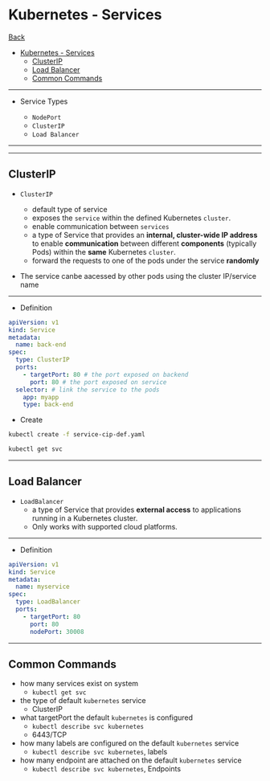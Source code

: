 # Kubernetes - Services

[Back](../index.md)

- [Kubernetes - Services](#kubernetes---services)
  - [ClusterIP](#clusterip)
  - [Load Balancer](#load-balancer)
  - [Common Commands](#common-commands)

---



- Service Types

  - `NodePort`
  - `ClusterIP`
  - `Load Balancer`

---


---


## ClusterIP

- `ClusterIP`

  - default type of service
  - exposes the `service` within the defined Kubernetes `cluster`.
  - enable communication between `services`
  - a type of Service that provides an **internal, cluster-wide IP address** to enable **communication** between different **components** (typically Pods) within the **same** Kubernetes `cluster`.
  - forward the requests to one of the pods under the service **randomly**

- The service canbe aacessed by other pods using the cluster IP/service name

---

- Definition

```yaml
apiVersion: v1
kind: Service
metadata:
  name: back-end
spec:
  type: ClusterIP
  ports:
    - targetPort: 80 # the port exposed on backend
      port: 80 # the port exposed on service
  selector: # link the service to the pods
    app: myapp
    type: back-end
```

- Create

```sh
kubectl create -f service-cip-def.yaml

kubectl get svc
```

---

## Load Balancer

- `LoadBalancer`
  - a type of Service that provides **external access** to applications running in a Kubernetes cluster.
  - Only works with supported cloud platforms.

---

- Definition

```yaml
apiVersion: v1
kind: Service
metadata:
  name: myservice
spec:
  type: LoadBalancer
  ports:
    - targetPort: 80
      port: 80
      nodePort: 30008
```

---

## Common Commands

- how many services exist on system
  - `kubectl get svc`
- the type of default `kubernetes` service
  - ClusterIP
- what targetPort the default `kubernetes` is configured
  - `kubectl describe svc kubernetes`
  - 6443/TCP
- how many labels are configured on the default `kubernetes` service
  - `kubectl describe svc kubernetes`, labels
- how many endpoint are attached on the default `kubernetes` service
  - `kubectl describe svc kubernetes`, Endpoints
